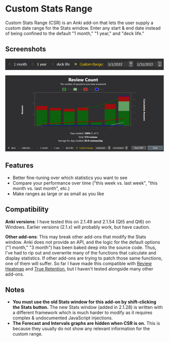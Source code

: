 # Custom Stats Range

Custom Stats Range (CSR) is an Anki add-on that lets the user supply a custom date range for the Stats window. Enter any start & end date instead of being confined to the default "1 month," "1 year," and "deck life."

## Screenshots

![Custom Range option](pics/custom_option.png "Custom Range option")

![7-day range](pics/rev_7d.png "7-day range")

## Features

- Better fine-tuning over which statistics you want to see
- Compare your performance over time ("this week vs. last week", "this month vs. last month", etc.)
- Make ranges as large or as small as you like

## Compatibility

**Anki versions**: I have tested this on 2.1.49 and 2.1.54 (Qt5 and Qt6) on Windows. Earlier versions (2.1.x) will probably work, but have caution.

**Other add-ons**: This may break other add-ons that modify the Stats window. Anki does not provide an API, and the logic for the default options ("1 month," "3 month") has been baked deep into the source code. Thus, I've had to rip out and overwrite many of the functions that calculate and display statistics. If other add-ons are trying to patch those same functions, one of them will suffer. So far I have made this compatible with [Review Heatmap](https://ankiweb.net/shared/info/1771074083) and [True Retention](https://ankiweb.net/shared/info/613684242), but I haven't tested alongside many other add-ons.

## Notes

- **You must use the old Stats window for this add-on by shift-clicking the Stats button.** The new Stats window (added in 2.1.28) is written with a different framework which is much harder to modify as it requires complex & undocumented JavaScript injections.
- **The Forecast and Intervals graphs are hidden when CSR is on.** This is because they usually do not show any relevant information for the custom range.

